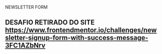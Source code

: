 NEWSLETTER FORM

## DESAFIO RETIRADO DO SITE https://www.frontendmentor.io/challenges/newsletter-signup-form-with-success-message-3FC1AZbNrv

